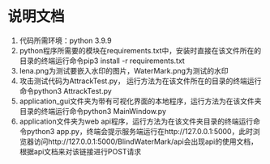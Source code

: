 # 说明文档

1. 代码所需环境：python 3.9.9
2. python程序所需要的模块在requirements.txt中，安装时直接在该文件所在的目录的终端运行命令pip3 install -r requirements.txt
3. lena.png为测试要嵌入水印的图片，WaterMark.png为测试的水印
4. 攻击测试代码为AttrackTest.py， 运行方法为在该文件所在的目录的终端运行命令python3 AttrackTest.py
5. application_gui文件夹为带有可视化界面的本地程序，运行方法为在该文件夹目录的终端运行命令python3 MainWindow.py
6. application文件夹为web api程序，运行方法为在该文件夹目录的终端运行命令python3 app.py，终端会提示服务端运行在http://127.0.0.1:5000，此时浏览器访问http://127.0.0.1:5000/BlindWaterMark/api会出现api的使用文档，根据api文档来对该链接进行POST请求